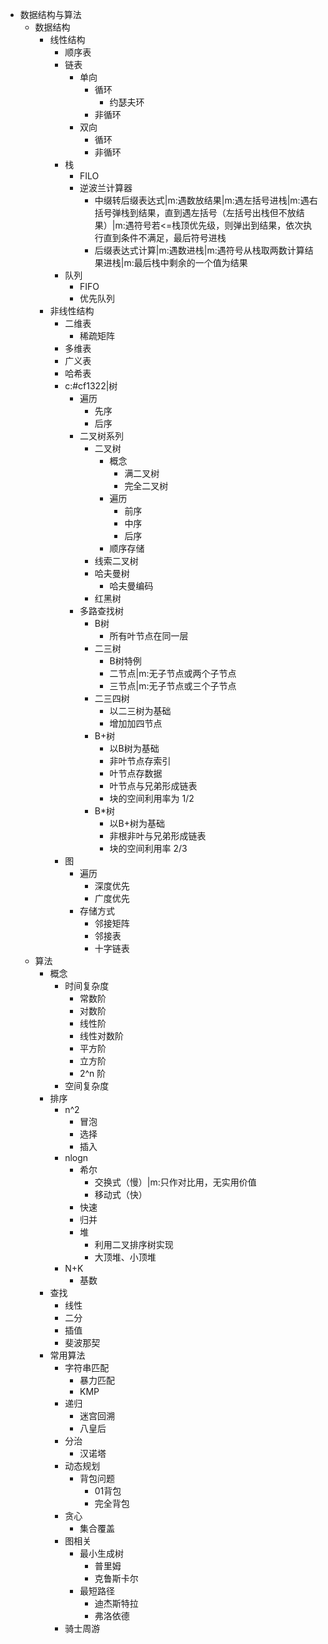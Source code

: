 - 数据结构与算法
	- 数据结构
		- 线性结构
			- 顺序表
			- 链表
				- 单向
					- 循环
						- 约瑟夫环
					- 非循环
				- 双向
					- 循环
					- 非循环
			- 栈
				- FILO
				- 逆波兰计算器
					- 中缀转后缀表达式|m:遇数放结果|m:遇左括号进栈|m:遇右括号弹栈到结果，直到遇左括号（左括号出栈但不放结果）|m:遇符号若<=栈顶优先级，则弹出到结果，依次执行直到条件不满足，最后符号进栈
					- 后缀表达式计算|m:遇数进栈|m:遇符号从栈取两数计算结果进栈|m:最后栈中剩余的一个值为结果
			- 队列
				- FIFO
				- 优先队列
		- 非线性结构
			- 二维表
				- 稀疏矩阵
			- 多维表
			- 广义表
			- 哈希表
			- c:#cf1322|树
				- 遍历
					- 先序
					- 后序
				- 二叉树系列
					- 二叉树
						- 概念
							- 满二叉树
							- 完全二叉树
						- 遍历
							- 前序
							- 中序
							- 后序
						- 顺序存储
					- 线索二叉树
					- 哈夫曼树
						- 哈夫曼编码
					- 红黑树
				- 多路查找树
					- B树
						- 所有叶节点在同一层
					- 二三树
						- B树特例
						- 二节点|m:无子节点或两个子节点
						- 三节点|m:无子节点或三个子节点
					- 二三四树
						- 以二三树为基础
						- 增加加四节点
					- B+树
						- 以B树为基础
						- 非叶节点存索引
						- 叶节点存数据
						- 叶节点与兄弟形成链表
						- 块的空间利用率为 1/2
					- B*树
						- 以B+树为基础
						- 非根非叶与兄弟形成链表
						- 块的空间利用率 2/3
			- 图
				- 遍历
					- 深度优先
					- 广度优先
				- 存储方式
					- 邻接矩阵
					- 邻接表
					- 十字链表
	- 算法
		- 概念
			- 时间复杂度
				- 常数阶
				- 对数阶
				- 线性阶
				- 线性对数阶
				- 平方阶
				- 立方阶
				- 2^n 阶
			- 空间复杂度
		- 排序
			- n^2
				- 冒泡
				- 选择
				- 插入
			- nlogn
				- 希尔
					- 交换式（慢）|m:只作对比用，无实用价值
					- 移动式（快）
				- 快速
				- 归并
				- 堆
					- 利用二叉排序树实现
					- 大顶堆、小顶堆
			- N+K
				- 基数
		- 查找
			- 线性
			- 二分
			- 插值
			- 斐波那契
		- 常用算法
			- 字符串匹配
				- 暴力匹配
				- KMP
			- 递归
				- 迷宫回溯
				- 八皇后
			- 分治
				- 汉诺塔
			- 动态规划
				- 背包问题
					- 01背包
					- 完全背包
			- 贪心
				- 集合覆盖
			- 图相关
				- 最小生成树
					- 普里姆
					- 克鲁斯卡尔
				- 最短路径
					- 迪杰斯特拉
					- 弗洛依德
			- 骑士周游